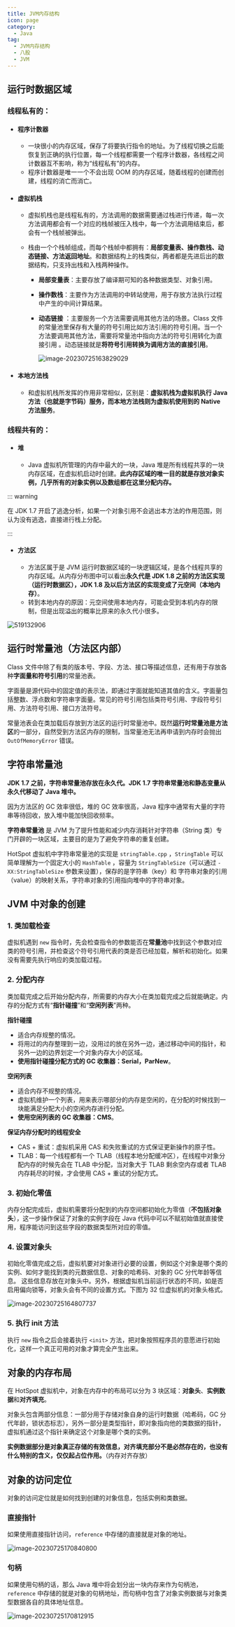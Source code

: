 ```yaml
---
title: JVM内存结构
icon: page
category:
  - Java
tag:
  - JVM内存结构
  - 八股
  - JVM
---
```


## 运行时数据区域

### **线程私有的：**

- #### 程序计数器

  - 一块很小的内存区域，保存了将要执行指令的地址。为了线程切换之后能恢复到正确的执行位置，每一个线程都需要一个程序计数器，各线程之间计数器互不影响，称为“线程私有”的内存。
  - 程序计数器是唯一一个不会出现 OOM 的内存区域，随着线程的创建而创建，线程的消亡而消亡。
<!-- more -->
- #### 虚拟机栈
  - 虚拟机栈也是线程私有的，方法调用的数据需要通过栈进行传递，每一次方法调用都会有一个对应的栈帧被压入栈中，每一个方法调用结束后，都会有一个栈帧被弹出。
  
  - 栈由一个个栈帧组成，而每个栈帧中都拥有：**局部变量表、操作数栈、动态链接、方法返回地址**。和数据结构上的栈类似，两者都是先进后出的数据结构，只支持出栈和入栈两种操作。
    - **局部变量表**：主要存放了编译期可知的各种数据类型、对象引用。
    - **操作数栈**：主要作为方法调用的中转站使用，用于存放方法执行过程中产生的中间计算结果。
    - **动态链接** ：主要服务一个方法需要调用其他方法的场景。Class 文件的常量池里保存有大量的符号引用比如方法引用的符号引用。当一个方法要调用其他方法，需要将常量池中指向方法的符号引用转化为直接引用 。动态链接就是**将符号引用转换为调用方法的直接引用**。
    
      ![image-20230725163829029](/markdown/image-20230725163829029.png)

- #### 本地方法栈
  - 和虚拟机栈所发挥的作用非常相似，区别是：**虚拟机栈为虚拟机执行 Java 方法（也就是字节码）服务，而本地方法栈则为虚拟机使用到的 Native 方法服务**。

### **线程共有的：**

- #### 堆
  - Java 虚拟机所管理的内存中最大的一块，Java 堆是所有线程共享的一块内存区域，在虚拟机启动时创建。**此内存区域的唯一目的就是存放对象实例，几乎所有的对象实例以及数组都在这里分配内存。**

::: warning

在 JDK 1.7 开启了逃逸分析，如果一个对象引用不会逃出本方法的作用范围，则认为没有逃逸，直接进行栈上分配。

:::

- #### 方法区

  - 方法区属于是 JVM 运行时数据区域的一块逻辑区域，是各个线程共享的内存区域。从内存分布图中可以看出**永久代是 JDK 1.8 之前的方法区实现（运行时数据区），JDK 1.8 及以后方法区的实现变成了元空间（本地内存）**。
  - 转到本地内存的原因：元空间使用本地内存，可能会受到本机内存的限制，但是出现溢出的概率比原来的永久代小很多。

![519132906](/markdown/image-20230616180622721.png)

## 运行时常量池（方法区内部）

Class 文件中除了有类的版本号、字段、方法、接口等描述信息，还有用于存放各种**字面量和符号引用**的常量池表。

字面量是源代码中的固定值的表示法，即通过字面就能知道其值的含义。字面量包括整数、浮点数和字符串字面量。常见的符号引用包括类符号引用、字段符号引用、方法符号引用、接口方法符号。

常量池表会在类加载后存放到方法区的运行时常量池中。既然**运行时常量池是方法区**的一部分，自然受到方法区内存的限制，当常量池无法再申请到内存时会抛出 `OutOfMemoryError` 错误。

## 字符串常量池

**JDK 1.7 之前，字符串常量池存放在永久代。JDK 1.7 字符串常量池和静态变量从永久代移动了 Java 堆中。**

因为方法区的 GC 效率很低，堆的 GC 效率很高，Java 程序中通常有大量的字符串等待回收，放入堆中能加快回收频率。

**字符串常量池** 是 JVM 为了提升性能和减少内存消耗针对字符串（String 类）专门开辟的一块区域，主要目的是为了避免字符串的重复创建。

HotSpot 虚拟机中字符串常量池的实现是 `stringTable.cpp` ，`StringTable` 可以简单理解为一个固定大小的 `HashTable` ，容量为 `StringTableSize`（可以通过 `-XX:StringTableSize` 参数来设置），保存的是字符串（key）和 字符串对象的引用（value）的映射关系，字符串对象的引用指向堆中的字符串对象。

## JVM 中对象的创建

### 1. 类加载检查

虚拟机遇到 `new` 指令时，先会检查指令的参数能否在**常量池**中找到这个参数对应类的符号引用，并检查这个符号引用代表的类是否已经加载，解析和初始化。如果没有需要先执行响应的类加载过程。

### 2. 分配内存

类加载完成之后开始分配内存，所需要的内存大小在类加载完成之后就能确定。内存的分配方式有“**指针碰撞**”和“**空闲列表**”两种。

**指针碰撞**

- 适合内存规整的情况。
- 将用过的内存整理到一边，没用过的放在另外一边，通过移动中间的指针，和另外一边的边界划定一个对象内存大小的区域。
- **使用指针碰撞分配方式的 GC 收集器：Serial，ParNew**。

**空闲列表**

- 适合内存不规整的情况。
- 虚拟机维护一个列表，用来表示哪部分的内存是空闲的，在分配的时候找到一块能满足分配大小的空闲内存进行分配。
- **使用空闲列表的 GC 收集器：CMS**。

**保证内存分配时的线程安全**

- CAS + 重试：虚拟机采用 CAS 和失败重试的方式保证更新操作的原子性。
- TLAB：每一个线程都有一个 TLAB（线程本地分配缓冲区），在线程中对象分配内存的时候先会在 TLAB 中分配，当对象大于 TLAB 剩余空内存或者 TLAB 内存耗尽的时候，才会使用 CAS + 重试的分配方式。

### 3. 初始化零值

内存分配完成后，虚拟机需要将分配到的内存空间都初始化为零值（**不包括对象头**），这一步操作保证了对象的实例字段在 Java 代码中可以不赋初始值就直接使用，程序能访问到这些字段的数据类型所对应的零值。

### 4. 设置对象头

初始化零值完成之后，虚拟机要对对象进行必要的设置，例如这个对象是哪个类的实例、如何才能找到类的元数据信息、对象的哈希码、对象的 GC 分代年龄等信息。 这些信息存放在对象头中。另外，根据虚拟机当前运行状态的不同，如是否启用偏向锁等，对象头会有不同的设置方式。下图为 32 位虚拟机的对象头格式。

![image-20230725164807737](/markdown/image-20230725164807737.png)

### 5. 执行 init 方法

执行 `new` 指令之后会接着执行 `<init>` 方法，把对象按照程序员的意愿进行初始化，这样一个真正可用的对象才算完全产生出来。

## 对象的内存布局

在 HotSpot 虚拟机中，对象在内存中的布局可以分为 3 块区域：**对象头**、**实例数据**和**对齐填充**。

对象头包含两部分信息：一部分用于存储对象自身的运行时数据（哈希码，GC 分代年龄，锁状态标志），另外一部分是类型指针，即对象指向他的类数据的指针，虚拟机通过这个指针来确定这个对象是哪个类的实例。

**实例数据部分是对象真正存储的有效信息，对齐填充部分不是必然存在的，也没有什么特别的含义，仅仅起占位作用。**（内存对齐存放）

## 对象的访问定位

对象的访问定位就是如何找到创建的对象信息，包括实例和类数据。

### 直接指针

如果使用直接指针访问，`reference` 中存储的直接就是对象的地址。

![image-20230725170840800](/markdown/image-20230725170840800.png)

### 句柄

如果使用句柄的话，那么 Java 堆中将会划分出一块内存来作为句柄池，`reference` 中存储的就是对象的句柄地址，而句柄中包含了对象实例数据与对象类型数据各自的具体地址信息。

![image-20230725170812915](/markdown/image-20230725170812915.png)
